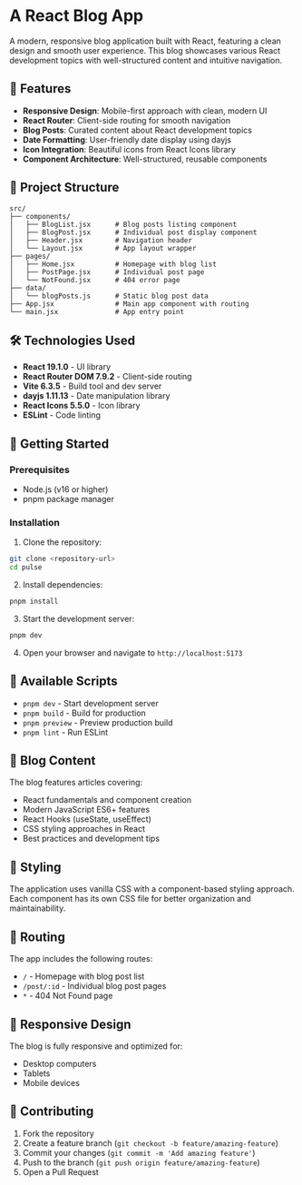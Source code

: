 # A React Blog App

A modern, responsive blog application built with React, featuring a clean design and smooth user experience. This blog showcases various React development topics with well-structured content and intuitive navigation.

## 🚀 Features

- **Responsive Design**: Mobile-first approach with clean, modern UI
- **React Router**: Client-side routing for smooth navigation
- **Blog Posts**: Curated content about React development topics
- **Date Formatting**: User-friendly date display using dayjs
- **Icon Integration**: Beautiful icons from React Icons library
- **Component Architecture**: Well-structured, reusable components

## 📁 Project Structure

```
src/
├── components/
│   ├── BlogList.jsx      # Blog posts listing component
│   ├── BlogPost.jsx      # Individual post display component
│   ├── Header.jsx        # Navigation header
│   └── Layout.jsx        # App layout wrapper
├── pages/
│   ├── Home.jsx          # Homepage with blog list
│   ├── PostPage.jsx      # Individual post page
│   └── NotFound.jsx      # 404 error page
├── data/
│   └── blogPosts.js      # Static blog post data
├── App.jsx               # Main app component with routing
└── main.jsx              # App entry point
```

## 🛠️ Technologies Used

- **React 19.1.0** - UI library
- **React Router DOM 7.9.2** - Client-side routing
- **Vite 6.3.5** - Build tool and dev server
- **dayjs 1.11.13** - Date manipulation library
- **React Icons 5.5.0** - Icon library
- **ESLint** - Code linting

## 🚀 Getting Started

### Prerequisites

- Node.js (v16 or higher)
- pnpm package manager

### Installation

1. Clone the repository:
```bash
git clone <repository-url>
cd pulse
```

2. Install dependencies:
```bash
pnpm install
```

3. Start the development server:
```bash
pnpm dev
```

4. Open your browser and navigate to `http://localhost:5173`

## 📝 Available Scripts

- `pnpm dev` - Start development server
- `pnpm build` - Build for production
- `pnpm preview` - Preview production build
- `pnpm lint` - Run ESLint

## 📖 Blog Content

The blog features articles covering:
- React fundamentals and component creation
- Modern JavaScript ES6+ features
- React Hooks (useState, useEffect)
- CSS styling approaches in React
- Best practices and development tips

## 🎨 Styling

The application uses vanilla CSS with a component-based styling approach. Each component has its own CSS file for better organization and maintainability.

## 🔄 Routing

The app includes the following routes:
- `/` - Homepage with blog post list
- `/post/:id` - Individual blog post pages
- `*` - 404 Not Found page

## 📱 Responsive Design

The blog is fully responsive and optimized for:
- Desktop computers
- Tablets
- Mobile devices

## 🤝 Contributing

1. Fork the repository
2. Create a feature branch (`git checkout -b feature/amazing-feature`)
3. Commit your changes (`git commit -m 'Add amazing feature'`)
4. Push to the branch (`git push origin feature/amazing-feature`)
5. Open a Pull Request

